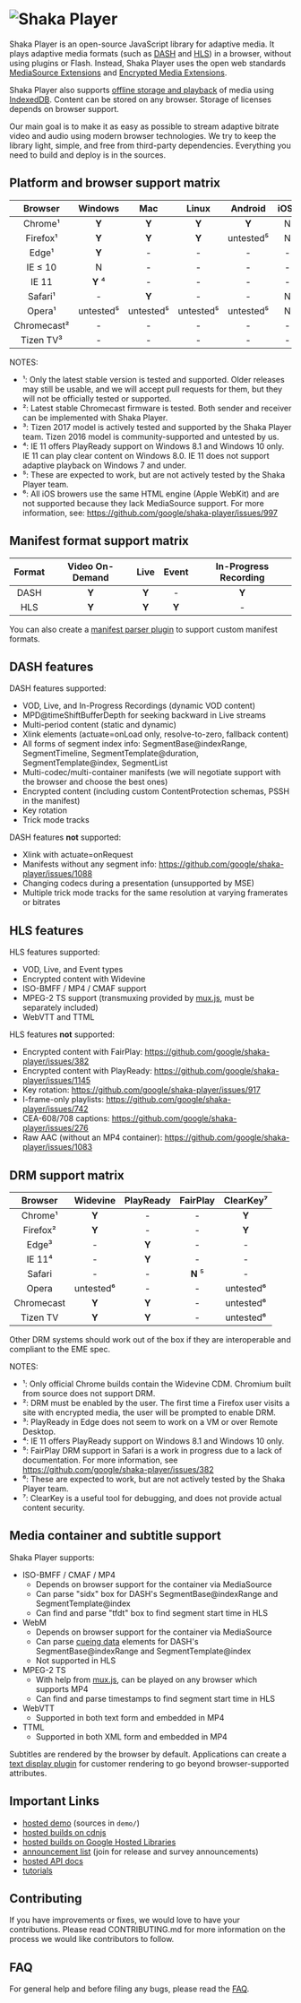 # ![Shaka Player](docs/shaka-player-logo.png)

Shaka Player is an open-source JavaScript library for adaptive media.  It plays
adaptive media formats (such as [DASH][] and [HLS][]) in a browser, without
using plugins or Flash.  Instead, Shaka Player uses the open web standards
[MediaSource Extensions][] and [Encrypted Media Extensions][].

Shaka Player also supports [offline storage and playback][] of media using
[IndexedDB][].  Content can be stored on any browser.  Storage of licenses
depends on browser support.

Our main goal is to make it as easy as possible to stream adaptive bitrate
video and audio using modern browser technologies. We try to keep the library
light, simple, and free from third-party dependencies. Everything you need to
build and deploy is in the sources.

[DASH]: http://dashif.org/
[HLS]: https://developer.apple.com/streaming/
[MediaSource Extensions]: https://www.w3.org/TR/media-source/
[Encrypted Media Extensions]: https://www.w3.org/TR/encrypted-media/
[IndexedDB]: https://www.w3.org/TR/IndexedDB-2/
[offline storage and playback]: https://shaka-player-demo.appspot.com/docs/api/tutorial-offline.html


## Platform and browser support matrix

|Browser    |Windows   |Mac      |Linux    |Android  |iOS⁶|ChromeOS|Other|
|:---------:|:--------:|:-------:|:-------:|:-------:|:--:|:------:|:---:|
|Chrome¹    |**Y**     |**Y**    |**Y**    |**Y**    | N  |**Y**   | -   |
|Firefox¹   |**Y**     |**Y**    |**Y**    |untested⁵| N  | -      | -   |
|Edge¹      |**Y**     | -       | -       | -       | -  | -      | -   |
|IE ≤ 10    | N        | -       | -       | -       | -  | -      | -   |
|IE 11      |**Y** ⁴   | -       | -       | -       | -  | -      | -   |
|Safari¹    | -        |**Y**    | -       | -       | N  | -      | -   |
|Opera¹     |untested⁵ |untested⁵|untested⁵|untested⁵| N  | -      | -   |
|Chromecast²| -        | -       | -       | -       | -  | -      |**Y**|
|Tizen TV³  | -        | -       | -       | -       | -  | -      |**Y**|

NOTES:
 - ¹: Only the latest stable version is tested and supported. Older releases may still be usable, and we will accept pull requests for them, but they will not be officially tested or supported.
 - ²: Latest stable Chromecast firmware is tested. Both sender and receiver can be implemented with Shaka Player.
 - ³: Tizen 2017 model is actively tested and supported by the Shaka Player team. Tizen 2016 model is community-supported and untested by us.
 - ⁴: IE 11 offers PlayReady support on Windows 8.1 and Windows 10 only. IE 11 can play clear content on Windows 8.0. IE 11 does not support adaptive playback on Windows 7 and under.
 - ⁵: These are expected to work, but are not actively tested by the Shaka Player team.
 - ⁶: All iOS browers use the same HTML engine (Apple WebKit) and are not supported because they lack MediaSource support. For more information, see: https://github.com/google/shaka-player/issues/997


## Manifest format support matrix

|Format|Video On-Demand|Live |Event|In-Progress Recording|
|:----:|:-------------:|:---:|:---:|:-------------------:|
|DASH  |**Y**          |**Y**| -   |**Y**                |
|HLS   |**Y**          |**Y**|**Y**| -                   |

You can also create a [manifest parser plugin][] to support custom manifest formats.

[manifest parser plugin]: https://shaka-player-demo.appspot.com/docs/api/tutorial-manifest-parser.html


## DASH features

DASH features supported:
 - VOD, Live, and In-Progress Recordings (dynamic VOD content)
 - MPD@timeShiftBufferDepth for seeking backward in Live streams
 - Multi-period content (static and dynamic)
 - Xlink elements (actuate=onLoad only, resolve-to-zero, fallback content)
 - All forms of segment index info: SegmentBase@indexRange, SegmentTimeline, SegmentTemplate@duration, SegmentTemplate@index, SegmentList
 - Multi-codec/multi-container manifests (we will negotiate support with the browser and choose the best ones)
 - Encrypted content (including custom ContentProtection schemas, PSSH in the manifest)
 - Key rotation
 - Trick mode tracks

DASH features **not** supported:
 - Xlink with actuate=onRequest
 - Manifests without any segment info: https://github.com/google/shaka-player/issues/1088
 - Changing codecs during a presentation (unsupported by MSE)
 - Multiple trick mode tracks for the same resolution at varying framerates or bitrates


## HLS features

HLS features supported:
 - VOD, Live, and Event types
 - Encrypted content with Widevine
 - ISO-BMFF / MP4 / CMAF support
 - MPEG-2 TS support (transmuxing provided by [mux.js][], must be separately included)
 - WebVTT and TTML

HLS features **not** supported:
 - Encrypted content with FairPlay: https://github.com/google/shaka-player/issues/382
 - Encrypted content with PlayReady: https://github.com/google/shaka-player/issues/1145
 - Key rotation: https://github.com/google/shaka-player/issues/917
 - I-frame-only playlists: https://github.com/google/shaka-player/issues/742
 - CEA-608/708 captions: https://github.com/google/shaka-player/issues/276
 - Raw AAC (without an MP4 container): https://github.com/google/shaka-player/issues/1083

[mux.js]: https://github.com/videojs/mux.js/releases


## DRM support matrix

|Browser   |Widevine  |PlayReady|FairPlay |ClearKey⁷ |
|:--------:|:--------:|:-------:|:-------:|:--------:|
|Chrome¹   |**Y**     | -       | -       |**Y**     |
|Firefox²  |**Y**     | -       | -       |**Y**     |
|Edge³     | -        |**Y**    | -       | -        |
|IE 11⁴    | -        |**Y**    | -       | -        |
|Safari    | -        | -       |**N** ⁵  | -        |
|Opera     |untested⁶ | -       | -       |untested⁶ |
|Chromecast|**Y**     |**Y**    | -       |untested⁶ |
|Tizen TV  |**Y**     |**Y**    | -       |untested⁶ |

Other DRM systems should work out of the box if they are interoperable and compliant to the EME spec.

NOTES:
 - ¹: Only official Chrome builds contain the Widevine CDM.  Chromium built from source does not support DRM.
 - ²: DRM must be enabled by the user.  The first time a Firefox user visits a site with encrypted media, the user will be prompted to enable DRM.
 - ³: PlayReady in Edge does not seem to work on a VM or over Remote Desktop.
 - ⁴: IE 11 offers PlayReady support on Windows 8.1 and Windows 10 only.
 - ⁵: FairPlay DRM support in Safari is a work in progress due to a lack of documentation. For more information, see https://github.com/google/shaka-player/issues/382
 - ⁶: These are expected to work, but are not actively tested by the Shaka Player team.
 - ⁷: ClearKey is a useful tool for debugging, and does not provide actual content security.


## Media container and subtitle support

Shaka Player supports:
  - ISO-BMFF / CMAF / MP4
    - Depends on browser support for the container via MediaSource
    - Can parse "sidx" box for DASH's SegmentBase@indexRange and SegmentTemplate@index
    - Can find and parse "tfdt" box to find segment start time in HLS
  - WebM
    - Depends on browser support for the container via MediaSource
    - Can parse [cueing data][] elements for DASH's SegmentBase@indexRange and SegmentTemplate@index
    - Not supported in HLS
  - MPEG-2 TS
    - With help from [mux.js][], can be played on any browser which supports MP4
    - Can find and parse timestamps to find segment start time in HLS
  - WebVTT
    - Supported in both text form and embedded in MP4
  - TTML
    - Supported in both XML form and embedded in MP4

Subtitles are rendered by the browser by default.  Applications can create a
[text display plugin][] for customer rendering to go beyond browser-supported
attributes.

[cueing data]: https://www.webmproject.org/docs/container/#cueing-data
[text display plugin]: https://nightly-dot-shaka-player-demo.appspot.com/docs/api/shakaExtern.TextDisplayer.html
<!-- TODO: replace with a link to a TextDisplayer tutorial -->


## Important Links ##

 * [hosted demo](http://shaka-player-demo.appspot.com) (sources in `demo/`)
 * [hosted builds on cdnjs](https://cdnjs.com/libraries/shaka-player)
 * [hosted builds on Google Hosted Libraries](https://developers.google.com/speed/libraries/#shaka-player)
 * [announcement list](https://groups.google.com/forum/#!forum/shaka-player-users)
     (join for release and survey announcements)
 * [hosted API docs](http://shaka-player-demo.appspot.com/docs/api/index.html)
 * [tutorials](http://shaka-player-demo.appspot.com/docs/api/tutorial-welcome.html)


## Contributing ##

If you have improvements or fixes, we would love to have your contributions.
Please read CONTRIBUTING.md for more information on the process we would like
contributors to follow.


## FAQ ##

For general help and before filing any bugs, please read the
[FAQ](docs/tutorials/faq.md).
